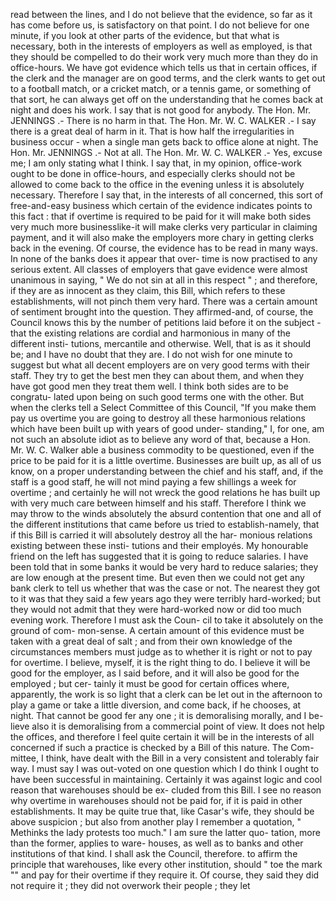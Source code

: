 read between the lines, and I do not believe that the evidence, so far as it has come before us, is satisfactory on that point. I do not believe for one minute, if you look at other parts of the evidence, but that what is necessary, both in the interests of employers as well as employed, is that they should be compelled to do their work very much more than they do in office-hours. We have got evidence which tells us that in certain offices, if the clerk and the manager are on good terms, and the clerk wants to get out to a football match, or a cricket match, or a tennis game, or something of that sort, he can always get off on the understanding that he comes back at night and does his work. I say that is not good for anybody. The Hon. Mr. JENNINGS .- There is no harm in that. The Hon. Mr. W. C. WALKER .- I say there is a great deal of harm in it. That is how half the irregularities in business occur - when a single man gets back to office alone at night. The Hon. Mr. JENNINGS .- Not at all. The Hon. Mr. W. C. WALKER .- Yes, excuse me; I am only stating what I think. I say that, in my opinion, office-work ought to be done in office-hours, and especially clerks should not be allowed to come back to the office in the evening unless it is absolutely necessary. Therefore I say that, in the interests of all concerned, this sort of free-and-easy business which certain of the evidence indicates points to this fact : that if overtime is required to be paid for it will make both sides very much more businesslike-it will make clerks very particular in claiming payment, and it will also make the employers more chary in getting clerks back in the evening. Of course, the evidence has to be read in many ways. In none of the banks does it appear that over- time is now practised to any serious extent. All classes of employers that gave evidence were almost unanimous in saying, " We do not sin at all in this respect " ; and therefore, if they are as innocent as they claim, this Bill, which refers to these establishments, will not pinch them very hard. There was a certain amount of sentiment brought into the question. They affirmed-and, of course, the Council knows this by the number of petitions laid before it on the subject - that the existing relations are cordial and harmonious in many of the different insti- tutions, mercantile and otherwise. Well, that is as it should be; and I have no doubt that they are. I do not wish for one minute to suggest but what all decent employers are on very good terms with their staff. They try to get the best men they can about them, and when they have got good men they treat them well. I think both sides are to be congratu- lated upon being on such good terms one with the other. But when the clerks tell a Select Committee of this Council, "If you make them pay us overtime you are going to destroy all these harmonious relations which have been built up with years of good under- standing," I, for one, am not such an absolute idiot as to believe any word of that, because a Hon. Mr. W. C. Walker able a business commodity to be questioned, even if the price to be paid for it is a little overtime. Businesses are built up, as all of us know, on a proper understanding between the chief and his staff, and, if the staff is a good staff, he will not mind paying a few shillings a week for overtime ; and certainly he will not wreck the good relations he has built up with very much care between himself and his staff. Therefore I think we may throw to the winds absolutely the absurd contention that one and all of the different institutions that came before us tried to establish-namely, that if this Bill is carried it will absolutely destroy all the har- monious relations existing between these insti- tutions and their employés. My honourable friend on the left has suggested that it is going to reduce salaries. I have been told that in some banks it would be very hard to reduce salaries; they are low enough at the present time. But even then we could not get any bank clerk to tell us whether that was the case or not. The nearest they got to it was that they said a few years ago they were terribly hard-worked; but they would not admit that they were hard-worked now or did too much evening work. Therefore I must ask the Coun- cil to take it absolutely on the ground of com- mon-sense. A certain amount of this evidence must be taken with a great deal of salt ; and from their own knowledge of the circumstances members must judge as to whether it is right or not to pay for overtime. I believe, myself, it is the right thing to do. I believe it will be good for the employer, as I said before, and it will also be good for the employed ; but cer- tainly it must be good for certain offices where, apparently, the work is so light that a clerk can be let out in the afternoon to play a game or take a little diversion, and come back, if he chooses, at night. That cannot be good fer any one ; it is demoralising morally, and I be- lieve also it is demoralising from a commercial point of view. It does not help the offices, and therefore I feel quite certain it will be in the interests of all concerned if such a practice is checked by a Bill of this nature. The Com- mittee, I think, have dealt with the Bill in a very consistent and tolerably fair way. I must say I was out-voted on one question which I do think I ought to have been successful in maintaining. Certainly it was against logic and cool reason that warehouses should be ex- cluded from this Bill. I see no reason why overtime in warehouses should not be paid for, if it is paid in other establishments. It may be quite true that, like Casar's wife, they should be above suspicion ; but also from another play I remember a quotation, " Methinks the lady protests too much." I am sure the latter quo- tation, more than the former, applies to ware- houses, as well as to banks and other institutions of that kind. I shall ask the Council, therefore. to affirm the principle that warehouses, like every other institution, should " toe the mark "" and pay for their overtime if they require it. Of course, they said they did not require it ; they did not overwork their people ; they let 